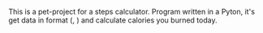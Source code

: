 This is a pet-project for a steps calculator.
Program written in a Pyton, it's get data in format
(<time>, <steps>) and calculate calories you burned today.
